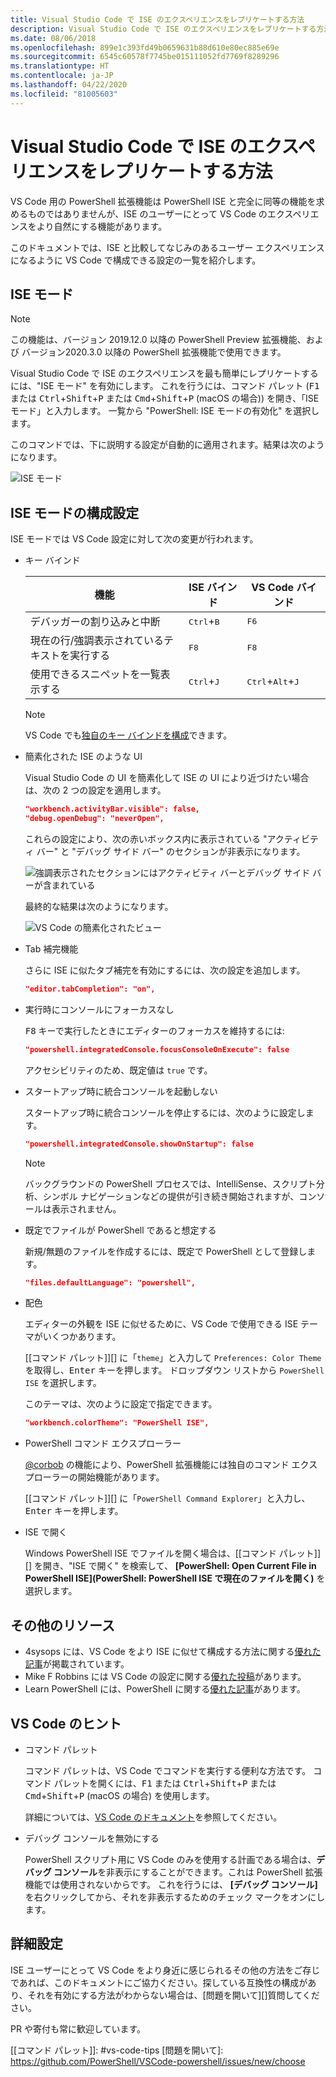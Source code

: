 ```yaml
---
title: Visual Studio Code で ISE のエクスペリエンスをレプリケートする方法
description: Visual Studio Code で ISE のエクスペリエンスをレプリケートする方法
ms.date: 08/06/2018
ms.openlocfilehash: 899e1c393fd49b0659631b88d610e80ec885e69e
ms.sourcegitcommit: 6545c60578f7745be015111052fd7769f8289296
ms.translationtype: HT
ms.contentlocale: ja-JP
ms.lasthandoff: 04/22/2020
ms.locfileid: "81005603"
---
```

# <a name="how-to-replicate-the-ise-experience-in-visual-studio-code"></a>Visual Studio Code で ISE のエクスペリエンスをレプリケートする方法

VS Code 用の PowerShell 拡張機能は PowerShell ISE と完全に同等の機能を求めるものではありませんが、ISE のユーザーにとって VS Code のエクスペリエンスをより自然にする機能があります。

このドキュメントでは、ISE と比較してなじみのあるユーザー エクスペリエンスになるように VS Code で構成できる設定の一覧を紹介します。

## <a name="ise-mode"></a>ISE モード

> [!NOTE]
> この機能は、バージョン 2019.12.0 以降の PowerShell Preview 拡張機能、および バージョン2020.3.0 以降の PowerShell 拡張機能で使用できます。

Visual Studio Code で ISE のエクスペリエンスを最も簡単にレプリケートするには、"ISE モード" を有効にします。
これを行うには、コマンド パレット (<kbd>F1</kbd> または <kbd>Ctrl</kbd>+<kbd>Shift</kbd>+<kbd>P</kbd> または <kbd>Cmd</kbd>+<kbd>Shift</kbd>+<kbd>P</kbd> (macOS の場合)) を開き、「ISE モード」と入力します。 一覧から "PowerShell: ISE モードの有効化" を選択します。

このコマンドでは、下に説明する設定が自動的に適用されます。結果は次のようになります。

![ISE モード](media/How-To-Replicate-the-ISE-Experience-In-VSCode/3-ise-mode.png)

## <a name="ise-mode-configuration-settings"></a>ISE モードの構成設定

ISE モードでは VS Code 設定に対して次の変更が行われます。

- キー バインド

  |               機能                |         ISE バインド          |              VS Code バインド                |
  | ------------------------------------- | ---------------------------- | ------------------------------------------- |
  | デバッガーの割り込みと中断          | <kbd>Ctrl</kbd>+<kbd>B</kbd> | <kbd>F6</kbd>                               |
  | 現在の行/強調表示されているテキストを実行する | <kbd>F8</kbd>                | <kbd>F8</kbd>                               |
  | 使用できるスニペットを一覧表示する               | <kbd>Ctrl</kbd>+<kbd>J</kbd> | <kbd>Ctrl</kbd>+<kbd>Alt</kbd>+<kbd>J</kbd> |

  > [!NOTE]
  > VS Code でも[独自のキー バインドを構成](https://code.visualstudio.com/docs/getstarted/keybindings#_custom-keybindings-for-refactorings)できます。

- 簡素化された ISE のような UI

  Visual Studio Code の UI を簡素化して ISE の UI により近づけたい場合は、次の 2 つの設定を適用します。

  ```json
  "workbench.activityBar.visible": false,
  "debug.openDebug": "neverOpen",
  ```

  これらの設定により、次の赤いボックス内に表示されている "アクティビティ バー" と "デバッグ サイド バー" のセクションが非表示になります。

  ![強調表示されたセクションにはアクティビティ バーとデバッグ サイド バーが含まれている](media/How-To-Replicate-the-ISE-Experience-In-VSCode/1-highlighted-sidebar.png)

  最終的な結果は次のようになります。

  ![VS Code の簡素化されたビュー](media/How-To-Replicate-the-ISE-Experience-In-VSCode/2-simplified-ui.png)

- Tab 補完機能

  さらに ISE に似たタブ補完を有効にするには、次の設定を追加します。

  ```json
  "editor.tabCompletion": "on",
  ```

- 実行時にコンソールにフォーカスなし

  <kbd>F8</kbd> キーで実行したときにエディターのフォーカスを維持するには:

  ```json
  "powershell.integratedConsole.focusConsoleOnExecute": false
  ```

  アクセシビリティのため、既定値は `true` です。

- スタートアップ時に統合コンソールを起動しない

  スタートアップ時に統合コンソールを停止するには、次のように設定します。

  ```json
  "powershell.integratedConsole.showOnStartup": false
  ```

  > [!NOTE]
  > バックグラウンドの PowerShell プロセスでは、IntelliSense、スクリプト分析、シンボル ナビゲーションなどの提供が引き続き開始されますが、コンソールは表示されません。

- 既定でファイルが PowerShell であると想定する

  新規/無題のファイルを作成するには、既定で PowerShell として登録します。

  ```json
  "files.defaultLanguage": "powershell",
  ```

- 配色

  エディターの外観を ISE に似せるために、VS Code で使用できる ISE テーマがいくつかあります。

  [[コマンド パレット]][] に「`theme`」と入力して `Preferences: Color Theme` を取得し、<kbd>Enter</kbd> キーを押します。 ドロップダウン リストから `PowerShell ISE` を選択します。

  このテーマは、次のように設定で指定できます。

  ```json
  "workbench.colorTheme": "PowerShell ISE",
  ```

- PowerShell コマンド エクスプローラー

  [@corbob](https://github.com/corbob) の機能により、PowerShell 拡張機能には独自のコマンド エクスプローラーの開始機能があります。

  [[コマンド パレット]][] に「`PowerShell Command Explorer`」と入力し、<kbd>Enter</kbd> キーを押します。

- ISE で開く

  Windows PowerShell ISE でファイルを開く場合は、[[コマンド パレット]][] を開き、"ISE で開く" を検索して、 **[PowerShell: Open Current File in PowerShell ISE]\(PowerShell: PowerShell ISE で現在のファイルを開く\)** を選択します。

## <a name="other-resources"></a>その他のリソース

- 4sysops には、VS Code をより ISE に似せて構成する方法に関する[優れた記事][4sysops]が掲載されています。
- Mike F Robbins には VS Code の設定に関する[優れた投稿][mikefrobbins]があります。
- Learn PowerShell には、PowerShell に関する[優れた記事][learnpwsh]があります。

## <a name="vs-code-tips"></a>VS Code のヒント

- コマンド パレット

  コマンド パレットは、VS Code でコマンドを実行する便利な方法です。 コマンド パレットを開くには、<kbd>F1</kbd> または <kbd>Ctrl</kbd>+<kbd>Shift</kbd>+<kbd>P</kbd> または <kbd>Cmd</kbd>+<kbd>Shift</kbd>+<kbd>P</kbd> (macOS の場合) を使用します。

  詳細については、[VS Code のドキュメント][vsc-docs]を参照してください。

- デバッグ コンソールを無効にする

  PowerShell スクリプト用に VS Code のみを使用する計画である場合は、**デバッグ コンソール**を非表示にすることができます。これは PowerShell 拡張機能では使用されないからです。 これを行うには、 **[デバッグ コンソール]** を右クリックしてから、それを非表示するためのチェック マークをオンにします。

## <a name="more-settings"></a>詳細設定

ISE ユーザーにとって VS Code をより身近に感じられるその他の方法をご存じであれば、このドキュメントにご協力ください。探している互換性の構成があり、それを有効にする方法がわからない場合は、[問題を開いて][]質問してください。

PR や寄付も常に歓迎しています。

<!-- link references -->
[vsc-docs]: https://code.visualstudio.com/docs/getstarted/userinterface#_command-palette
[[コマンド パレット]]: #vs-code-tips
[問題を開いて]: https://github.com/PowerShell/VSCode-powershell/issues/new/choose

[4sysops]: https://4sysops.com/archives/make-visual-studio-code-look-and-behave-like-powershell-ise/
[mikefrobbins]: https://mikefrobbins.com/2017/08/24/how-to-install-visual-studio-code-and-configure-it-as-a-replacement-for-the-powershell-ise/
[learnpwsh]: https://www.learnpwsh.com/setup-vs-code-for-powershell/
